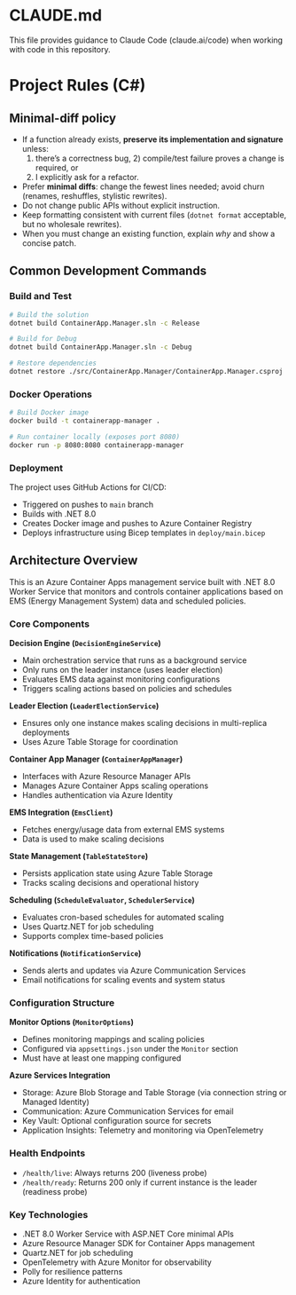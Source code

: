 # CLAUDE.md

This file provides guidance to Claude Code (claude.ai/code) when working with code in this repository.

# Project Rules (C#)

## Minimal-diff policy
- If a function already exists, **preserve its implementation and signature** unless:
  1) there’s a correctness bug, 2) compile/test failure proves a change is required, or
  3) I explicitly ask for a refactor.
- Prefer **minimal diffs**: change the fewest lines needed; avoid churn (renames, reshuffles, stylistic rewrites).
- Do not change public APIs without explicit instruction.
- Keep formatting consistent with current files (`dotnet format` acceptable, but no wholesale rewrites).
- When you must change an existing function, explain *why* and show a concise patch.


## Common Development Commands

### Build and Test
```bash
# Build the solution
dotnet build ContainerApp.Manager.sln -c Release

# Build for Debug
dotnet build ContainerApp.Manager.sln -c Debug

# Restore dependencies
dotnet restore ./src/ContainerApp.Manager/ContainerApp.Manager.csproj
```

### Docker Operations
```bash
# Build Docker image
docker build -t containerapp-manager .

# Run container locally (exposes port 8080)
docker run -p 8080:8080 containerapp-manager
```

### Deployment
The project uses GitHub Actions for CI/CD:
- Triggered on pushes to `main` branch
- Builds with .NET 8.0
- Creates Docker image and pushes to Azure Container Registry
- Deploys infrastructure using Bicep templates in `deploy/main.bicep`

## Architecture Overview

This is an Azure Container Apps management service built with .NET 8.0 Worker Service that monitors and controls container applications based on EMS (Energy Management System) data and scheduled policies.

### Core Components

**Decision Engine (`DecisionEngineService`)**
- Main orchestration service that runs as a background service
- Only runs on the leader instance (uses leader election)
- Evaluates EMS data against monitoring configurations
- Triggers scaling actions based on policies and schedules

**Leader Election (`LeaderElectionService`)**
- Ensures only one instance makes scaling decisions in multi-replica deployments
- Uses Azure Table Storage for coordination

**Container App Manager (`ContainerAppManager`)**
- Interfaces with Azure Resource Manager APIs
- Manages Azure Container Apps scaling operations
- Handles authentication via Azure Identity

**EMS Integration (`EmsClient`)**
- Fetches energy/usage data from external EMS systems
- Data is used to make scaling decisions

**State Management (`TableStateStore`)**
- Persists application state using Azure Table Storage
- Tracks scaling decisions and operational history

**Scheduling (`ScheduleEvaluator`, `SchedulerService`)**
- Evaluates cron-based schedules for automated scaling
- Uses Quartz.NET for job scheduling
- Supports complex time-based policies

**Notifications (`NotificationService`)**
- Sends alerts and updates via Azure Communication Services
- Email notifications for scaling events and system status

### Configuration Structure

**Monitor Options (`MonitorOptions`)**
- Defines monitoring mappings and scaling policies
- Configured via `appsettings.json` under the `Monitor` section
- Must have at least one mapping configured

**Azure Services Integration**
- Storage: Azure Blob Storage and Table Storage (via connection string or Managed Identity)
- Communication: Azure Communication Services for email
- Key Vault: Optional configuration source for secrets
- Application Insights: Telemetry and monitoring via OpenTelemetry

### Health Endpoints
- `/health/live`: Always returns 200 (liveness probe)
- `/health/ready`: Returns 200 only if current instance is the leader (readiness probe)

### Key Technologies
- .NET 8.0 Worker Service with ASP.NET Core minimal APIs
- Azure Resource Manager SDK for Container Apps management
- Quartz.NET for job scheduling
- OpenTelemetry with Azure Monitor for observability
- Polly for resilience patterns
- Azure Identity for authentication